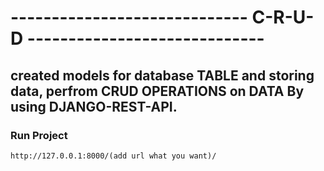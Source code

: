 # ----------------------------- C-R-U-D -----------------------------
## created models for database TABLE and storing data, perfrom CRUD OPERATIONS on DATA By using DJANGO-REST-API.



### Run Project
    http://127.0.0.1:8000/(add url what you want)/
